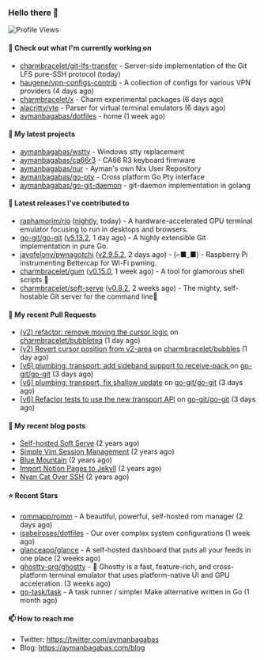 ### Hello there 👋

![Profile Views](https://komarev.com/ghpvc/?username=aymanbagabas&label=PROFILE+VIEWS)

#### 👷 Check out what I'm currently working on

- [charmbracelet/git-lfs-transfer](https://github.com/charmbracelet/git-lfs-transfer) - Server-side implementation of the Git LFS pure-SSH protocol (today)
- [haugene/vpn-configs-contrib](https://github.com/haugene/vpn-configs-contrib) - A collection of configs for various VPN providers (4 days ago)
- [charmbracelet/x](https://github.com/charmbracelet/x) - Charm experimental packages (6 days ago)
- [alacritty/vte](https://github.com/alacritty/vte) - Parser for virtual terminal emulators (6 days ago)
- [aymanbagabas/dotfiles](https://github.com/aymanbagabas/dotfiles) - home (1 week ago)

#### 🌱 My latest projects

- [aymanbagabas/wstty](https://github.com/aymanbagabas/wstty) - Windows stty replacement
- [aymanbagabas/ca66r3](https://github.com/aymanbagabas/ca66r3) - CA66 R3 keyboard firmware
- [aymanbagabas/nur](https://github.com/aymanbagabas/nur) - Ayman&#39;s own Nix User Repository
- [aymanbagabas/go-pty](https://github.com/aymanbagabas/go-pty) - Cross platform Go Pty interface
- [aymanbagabas/go-git-daemon](https://github.com/aymanbagabas/go-git-daemon) - git-daemon implementation in golang

#### 🔭 Latest releases I've contributed to

- [raphamorim/rio](https://github.com/raphamorim/rio) ([nightly](https://github.com/raphamorim/rio/releases/tag/nightly), today) - A hardware-accelerated GPU terminal emulator focusing to run in desktops and browsers.
- [go-git/go-git](https://github.com/go-git/go-git) ([v5.13.2](https://github.com/go-git/go-git/releases/tag/v5.13.2), 1 day ago) - A highly extensible Git implementation in pure Go.
- [jayofelony/pwnagotchi](https://github.com/jayofelony/pwnagotchi) ([v2.9.5.2](https://github.com/jayofelony/pwnagotchi/releases/tag/v2.9.5.2), 2 days ago) - (⌐■_■) - Raspberry Pi instrumenting Bettercap for Wi-Fi pwning.
- [charmbracelet/gum](https://github.com/charmbracelet/gum) ([v0.15.0](https://github.com/charmbracelet/gum/releases/tag/v0.15.0), 1 week ago) - A tool for glamorous shell scripts 🎀
- [charmbracelet/soft-serve](https://github.com/charmbracelet/soft-serve) ([v0.8.2](https://github.com/charmbracelet/soft-serve/releases/tag/v0.8.2), 2 weeks ago) - The mighty, self-hostable Git server for the command line🍦

#### 🔨 My recent Pull Requests

- [(v2) refactor: remove moving the cursor logic](https://github.com/charmbracelet/bubbletea/pull/1293) on [charmbracelet/bubbletea](https://github.com/charmbracelet/bubbletea) (1 day ago)
- [(v2) Revert cursor position from v2-area](https://github.com/charmbracelet/bubbles/pull/709) on [charmbracelet/bubbles](https://github.com/charmbracelet/bubbles) (1 day ago)
- [[v6] plumbing: transport: add sideband support to receive-pack ](https://github.com/go-git/go-git/pull/1390) on [go-git/go-git](https://github.com/go-git/go-git) (3 days ago)
- [[v6] plumbing: transport, fix shallow update](https://github.com/go-git/go-git/pull/1389) on [go-git/go-git](https://github.com/go-git/go-git) (3 days ago)
- [[v6] Refactor tests to use the new transport API](https://github.com/go-git/go-git/pull/1388) on [go-git/go-git](https://github.com/go-git/go-git) (3 days ago)

#### 📜 My recent blog posts

- [Self-hosted Soft Serve](https://aymanbagabas.com/blog/2023/04/28/self-hosted-soft-serve.html) (2 years ago)
- [Simple Vim Session Management](https://aymanbagabas.com/blog/2023/04/13/simple-vim-session-management.html) (2 years ago)
- [Blue Mountain](https://aymanbagabas.com/blog/2022/06/02/blue-mountain.html) (2 years ago)
- [Import Notion Pages to Jekyll](https://aymanbagabas.com/blog/2022/03/29/import-notion-pages-to-jekyll.html) (2 years ago)
- [Nyan Cat Over SSH](https://aymanbagabas.com/blog/2022/03/25/nyan-cat-over-ssh.html) (2 years ago)

#### ⭐ Recent Stars

- [rommapp/romm](https://github.com/rommapp/romm) - A beautiful, powerful, self-hosted rom manager (2 days ago)
- [isabelroses/dotfiles](https://github.com/isabelroses/dotfiles) - Our over complex system configurations  (1 week ago)
- [glanceapp/glance](https://github.com/glanceapp/glance) - A self-hosted dashboard that puts all your feeds in one place (2 weeks ago)
- [ghostty-org/ghostty](https://github.com/ghostty-org/ghostty) - 👻 Ghostty is a fast, feature-rich, and cross-platform terminal emulator that uses platform-native UI and GPU acceleration. (3 weeks ago)
- [go-task/task](https://github.com/go-task/task) - A task runner / simpler Make alternative written in Go (1 month ago)

#### 📫 How to reach me

- Twitter: https://twitter.com/aymanbagabas
- Blog: https://aymanbagabas.com/blog
